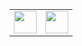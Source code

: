 <table>
<tr>
<td>
<a href=https://gitlab.com/alexandre-macedo>
  <img valign="middle" src="https://about.gitlab.com/images/press/logo/png/gitlab-logo-500.png" width="40">
</a>
</td>
<td>
<a href=https://www.linkedin.com/in/alexandre-macedo>
  <img valign="middle" src="https://content.linkedin.com/content/dam/me/business/en-us/amp/brand-site/v2/bg/LI-Bug.svg.original.svg" width="40">
</a>
</td>
</tr>
</table>
